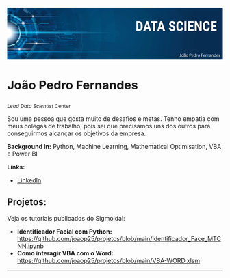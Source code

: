 <p align="center">
  <img src="banner-joao pedro.png" >
</p>

# João Pedro Fernandes
<sub>*Lead Data Scientist* Center</sub>

Sou uma pessoa que gosta muito de desafios e metas. Tenho empatia com meus colegas de
trabalho, pois sei que precisamos uns dos outros para conseguirmos alcançar os objetivos da
empresa.

**Background in:** Python, Machine Learning, Mathematical Optimisation, VBA e Power BI

**Links:**
* [LinkedIn](https://www.linkedin.com/in/joao-pedro-fernandes-95a125180/)


## Projetos:
Veja os tutoriais publicados do Sigmoidal:

* **Identificador Facial com Python:** https://github.com/joaop25/projetos/blob/main/Identificador_Face_MTCNN.ipynb
* **Como interagir VBA com o Word:** https://github.com/joaop25/projetos/blob/main/VBA-WORD.xlsm

---

